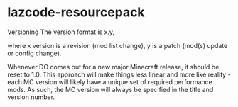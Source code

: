 # lazcode-resourcepack

Versioning The version format is x.y,

where x version is a revision (mod list change), y is a patch (mod(s) update or config change).

Whenever DO comes out for a new major Minecraft release, it should be reset to 1.0. This approach will make things less linear and more like reality - each MC version will likely have a unique set of required performance mods. As such, the MC version will always be specified in the title and version number.
